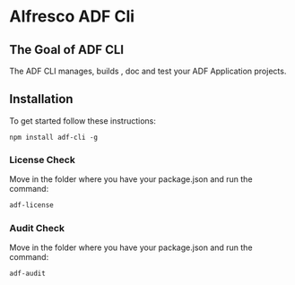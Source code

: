 # Alfresco ADF Cli


## The Goal of ADF CLI

The ADF CLI manages, builds , doc and test your ADF Application projects. 


## Installation
To get started  follow these instructions:

``
npm install adf-cli -g
``

### License Check

Move in the folder where you have your package.json and run the command:

```bash
adf-license
```
### Audit Check

Move in the folder where you have your package.json and run the command:

```bash
adf-audit
```
